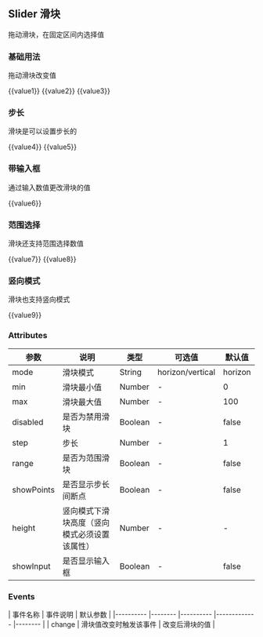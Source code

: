 ## Slider 滑块

拖动滑块，在固定区间内选择值

### 基础用法
拖动滑块改变值

<coding title="默认" note="滑块默认起点为0" :code="defaultCode">
  <RuSlider v-model="value1"></RuSlider><span>{{value1}}</span>
</coding>

<coding title="带初始值的滑块" note="通过设置v-model给滑块初始值" :code="defaultValueCode">
  <RuSlider v-model="value2"></RuSlider><span>{{value2}}</span>
</coding>

<coding title="禁用滑块" note="通过设置disabled禁用滑块" :code="disabledCode">
  <RuSlider v-model="value3" disabled></RuSlider><span>{{value3}}</span>
</coding>

### 步长

滑块是可以设置步长的

<coding title="控制滑块步长" note="通过设置step控制滑块的步长，设置showPoints可以显示步长的间断点" :code="stepCode">
  <RuSlider v-model="value4" :step="10"></RuSlider><span>{{value4}}</span>
  <RuSlider v-model="value5" :step="10" showPoints></RuSlider><span>{{value5}}</span>
</coding>

### 带输入框

通过输入数值更改滑块的值

<coding title="带有输入框的滑块" note="通过设置showInput给滑块组件放置输入框" :code="inputCode">
  <RuSlider v-model="value6" showInput></RuSlider><span>{{value6}}</span>
</coding>

### 范围选择
滑块还支持范围选择数值

<coding title="范围模式滑块" note="通过设置range给滑块组件设置范围选择" :code="rangeCode">
  <RuSlider v-model="value7" range></RuSlider><span>{{value7}}</span>
  <RuSlider v-model="value8" :step="10" range showPoints></RuSlider><span>{{value8}}</span>
</coding>

### 竖向模式
滑块也支持竖向模式

<coding title="竖向滑块" note="通过设置mode为vertical将滑块改为竖向模式，竖向模式一定要设置height属性" :code="verticalCode">
  <RuSlider v-model="value9" mode="vertical" :height="200"></RuSlider><span>{{value9}}</span>
</coding>

### Attributes
| 参数      | 说明    | 类型      | 可选值   | 默认值   |
|---------- |-------- |---------- |-------------  |-------- |
| mode     | 滑块模式   | String  | horizon/vertical |   horizon   |
| min    | 滑块最小值   | Number   |    -    |   0   |
| max    | 滑块最大值   | Number   |    -    |   100   |
| disabled    | 是否为禁用滑块   |   Boolean   |    -    |   false   |
| step    | 步长   |   Number   |    -    |   1   |
| range    | 是否为范围滑块   |   Boolean   |    -    |   false   |
| showPoints    | 是否显示步长间断点   |   Boolean   |    -    |   false   |
| height   | 竖向模式下滑块高度（竖向模式必须设置该属性）   |   Number   |    -    |   -   |
| showInput   | 是否显示输入框  |  Boolean   |   -    |   false   |


### Events
| 事件名称     | 事件说明    |   默认参数     |
|---------- |-------- |---------- |-------------  |-------- |
| change     | 滑块值改变时触发该事件    |   改变后滑块的值     |
<script>
let defaultCode = `<RuSlider v-model="value1"></RuSlider>`
let defaultValueCode = `<RuSlider v-model="value2"></RuSlider>

export default {
  data() {
    return {
      value2: 20
    }
  }
}
`
let disabledCode = `<RuSlider v-model="value3" disabled></RuSlider>`
let stepCode = `<RuSlider v-model="value4" :step="10"></RuSlider>
<RuSlider v-model="value5" :step="10" showPoints></RuSlider>`
let inputCode = `<RuSlider v-model="value6" showInput></RuSlider>`
let rangeCode = `<RuSlider v-model="value7" range></RuSlider>
<RuSlider v-model="value8" :step="10" range showPoints></RuSlider>


export default {
  data() {
    return {
      value7: [20, 50],
      value8: [20, 50]
    }
  }
}`
let verticalCode = `<RuSlider v-model="value9" mode="vertical" :height="200"></RuSlider>`

export default {
  data() {
    return {
      value1: 0,
      value2: 20,
      value3: 20,
      value4: 20,
      value5: 20,
      value6: 20,
      value7: [20, 50],
      value8: [20, 50],
      value9: 30,
      defaultCode: defaultCode,
      defaultValueCode: defaultValueCode,
      disabledCode: disabledCode,
      stepCode: stepCode,
      inputCode: inputCode,
      rangeCode: rangeCode,
      verticalCode: verticalCode
    }
  }
}
</script>
